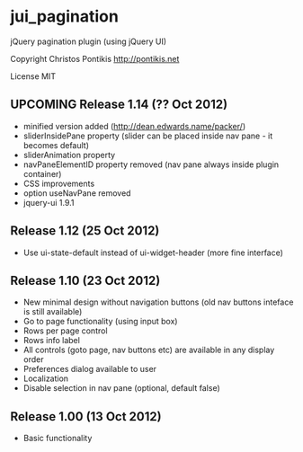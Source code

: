 jui_pagination
==============

jQuery pagination plugin (using jQuery UI)

Copyright Christos Pontikis http://pontikis.net

License MIT

UPCOMING Release 1.14 (?? Oct 2012)
---------------------------
* minified version added (http://dean.edwards.name/packer/)
* sliderInsidePane property (slider can be placed inside nav pane - it becomes default)
* sliderAnimation property
* navPaneElementID property removed (nav pane always inside plugin container)
* CSS improvements
* option useNavPane removed
* jquery-ui 1.9.1

Release 1.12 (25 Oct 2012)
---------------------------
* Use ui-state-default instead of ui-widget-header (more fine interface)

Release 1.10 (23 Oct 2012)
---------------------------
* New minimal design without navigation buttons (old nav buttons inteface is still available)
* Go to page functionality (using input box)
* Rows per page control
* Rows info label
* All controls (goto page, nav buttons etc) are available in any display order
* Preferences dialog available to user
* Localization
* Disable selection in nav pane (optional, default false)

Release 1.00 (13 Oct 2012)
-------------------------
* Basic functionality